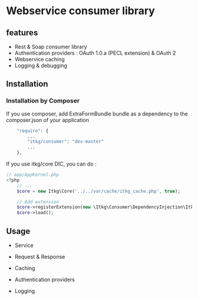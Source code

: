 Webservice consumer library
===========================


## features
* Rest & Soap consumer library
* Authentication providers : OAuth 1.0.a (PECL extension) & OAuth 2
* Webservice caching
* Logging & debugging

## Installation

### Installation by Composer

If you use composer, add ExtraFormBundle bundle as a dependency to the composer.json of your application

```php
    "require": {
        ...
        "itkg/consumer": "dev-master"
        ...
    },

```

If you use itkg/core DIC, you can do :

```php
// app/AppKernel.php
<?php
    // ...
    $core = new Itkg\Core('../../var/cache/itkg_cache.php', true);

    // Add extension
    $core->registerExtension(new \Itkg\Consumer\DependencyInjection\ItkgConsumerExtension());
    $core->load();

```

## Usage

* Service

* Request & Response

* Caching

* Authentication providers

* Logging